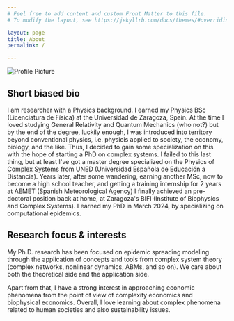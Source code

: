 ```yaml
---
# Feel free to add content and custom Front Matter to this file.
# To modify the layout, see https://jekyllrb.com/docs/themes/#overriding-theme-defaults

layout: page
title: About
permalink: /

---
```


![Profile Picture](IMG_3723.png)

## Short biased bio
I am researcher with a Physics background. I earned my Physics BSc (Licenciatura de Física) at the
Universidad de Zaragoza, Spain. At the time I loved studying General Relativity and Quantum Mechanics (who not?)
but by the end of the degree, luckily enough, I was introduced into territory beyond conventional physics, i.e.
physicis applied to society, the economy, biology, and the like. Thus, I decided to gain some specialization on this
with the hope of starting a PhD on complex systems. I failed to this last thing, but at least I've got a master
degree specialized on the Physics of Complex Systems from UNED (Universidad Española de Educación a Distancia).
Years later, after some wandering, earning another MSc, now to become a high school teacher, and getting a training
internship for 2 years at AEMET (Spanish Meteorological Agency) I finally achieved an pre-doctoral position
back at home, at Zaragoza's BIFI (Institute of Biophysics and Complex Systems). I earned my PhD in March 2024, by
specializing on computational epidemics.

## Research focus & interests
My Ph.D. research has been focused on epidemic spreading modeling through the application of concepts and tools from
complex system theory (complex networks, nonlinear dynamics, ABMs, and so on). We care about both the theoretical
side and the application side.

Apart from that, I have a strong interest in approaching economic phenomena from the point of view of complexity
economics and biophysical economics. Overall, I love learning about complex phenomena related to human societies and
also sustainability issues.

